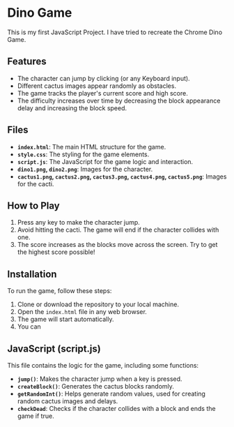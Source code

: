 # Dino Game

This is my first JavaScript Project. I have tried to recreate the Chrome Dino Game.

## Features
- The character can jump by clicking (or any Keyboard input).
- Different cactus images appear randomly as obstacles.
- The game tracks the player's current score and high score.
- The difficulty increases over time by decreasing the block appearance delay and increasing the block speed.

## Files
- **`index.html`**: The main HTML structure for the game.
- **`style.css`**: The styling for the game elements.
- **`script.js`**: The JavaScript for the game logic and interaction.
- **`dino1.png`, `dino2.png`**: Images for the character.
- **`cactus1.png`, `cactus2.png`, `cactus3.png`, `cactus4.png`, `cactus5.png`**: Images for the cacti.

## How to Play
1. Press any key to make the character jump.
2. Avoid hitting the cacti. The game will end if the character collides with one.
3. The score increases as the blocks move across the screen. Try to get the highest score possible!

## Installation
To run the game, follow these steps:
1. Clone or download the repository to your local machine.
2. Open the `index.html` file in any web browser.
3. The game will start automatically.
4. You can 

## JavaScript (script.js)

This file contains the logic for the game, including some functions:

- **`jump()`**: Makes the character jump when a key is pressed.
- **`createBlock()`**: Generates the cactus blocks randomly.
- **`getRandomInt()`**: Helps generate random values, used for creating random cactus images and delays.
- **`checkDead`**: Checks if the character collides with a block and ends the game if true.
